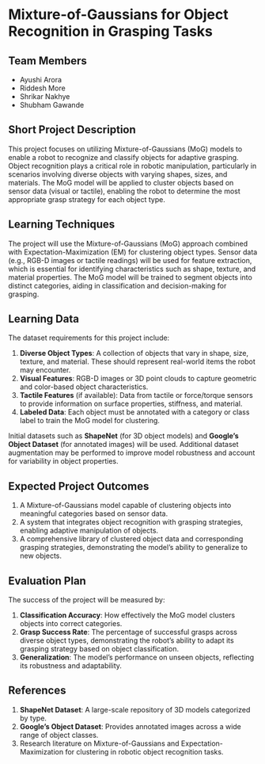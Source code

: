 # Mixture-of-Gaussians for Object Recognition in Grasping Tasks

## Team Members
- Ayushi Arora
- Riddesh More
- Shrikar Nakhye
- Shubham Gawande

## Short Project Description
This project focuses on utilizing Mixture-of-Gaussians (MoG) models to enable a robot to recognize and classify objects for adaptive grasping. Object recognition plays a critical role in robotic manipulation, particularly in scenarios involving diverse objects with varying shapes, sizes, and materials. The MoG model will be applied to cluster objects based on sensor data (visual or tactile), enabling the robot to determine the most appropriate grasp strategy for each object type.

## Learning Techniques
The project will use the Mixture-of-Gaussians (MoG) approach combined with Expectation-Maximization (EM) for clustering object types. Sensor data (e.g., RGB-D images or tactile readings) will be used for feature extraction, which is essential for identifying characteristics such as shape, texture, and material properties. The MoG model will be trained to segment objects into distinct categories, aiding in classification and decision-making for grasping.

## Learning Data
The dataset requirements for this project include:
1. **Diverse Object Types**: A collection of objects that vary in shape, size, texture, and material. These should represent real-world items the robot may encounter.
2. **Visual Features**: RGB-D images or 3D point clouds to capture geometric and color-based object characteristics.
3. **Tactile Features** (if available): Data from tactile or force/torque sensors to provide information on surface properties, stiffness, and material.
4. **Labeled Data**: Each object must be annotated with a category or class label to train the MoG model for clustering.

Initial datasets such as **ShapeNet** (for 3D object models) and **Google’s Object Dataset** (for annotated images) will be used. Additional dataset augmentation may be performed to improve model robustness and account for variability in object properties.

## Expected Project Outcomes
1. A Mixture-of-Gaussians model capable of clustering objects into meaningful categories based on sensor data.
2. A system that integrates object recognition with grasping strategies, enabling adaptive manipulation of objects.
3. A comprehensive library of clustered object data and corresponding grasping strategies, demonstrating the model’s ability to generalize to new objects.

## Evaluation Plan
The success of the project will be measured by:
1. **Classification Accuracy**: How effectively the MoG model clusters objects into correct categories.
2. **Grasp Success Rate**: The percentage of successful grasps across diverse object types, demonstrating the robot’s ability to adapt its grasping strategy based on object classification.
3. **Generalization**: The model’s performance on unseen objects, reflecting its robustness and adaptability.

## References
1. **ShapeNet Dataset**: A large-scale repository of 3D models categorized by type.
2. **Google’s Object Dataset**: Provides annotated images across a wide range of object classes.
3. Research literature on Mixture-of-Gaussians and Expectation-Maximization for clustering in robotic object recognition tasks.
